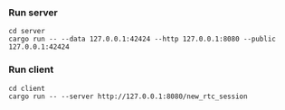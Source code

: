 ### Run server
```
cd server
cargo run -- --data 127.0.0.1:42424 --http 127.0.0.1:8080 --public 127.0.0.1:42424
```

### Run client
```
cd client
cargo run -- --server http://127.0.0.1:8080/new_rtc_session
```